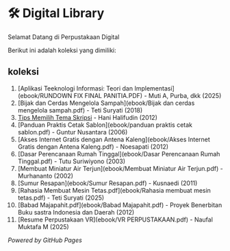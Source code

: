 # 🛠 Digital Library

Selamat Datang di Perpustakaan Digital

Berikut ini adalah koleksi yang dimiliki:

## koleksi
1. [Aplikasi Teeknologi Informasi: Teori dan Implementasi](ebook/RUNDOWN FIX FINAL PANITIA.PDF) - Muti A, Purba, dkk (2025)
2. [Bijak dan Cerdas Mengelola Sampah](ebook/Bijak dan cerdas mengelola sampah.pdf) - Teti Suryati (2018)
3. [Tips Memilih Tema Skripsi](ebook/Tips%20Memilih%20Tema%20Skripsi.pdf) - Hani Halifudin (2012)
4. [Panduan Praktis Cetak Sablon](ebook/panduan praktis cetak sablon.pdf) - Guntur Nusantara (2006)
5. [Akses Internet Gratis dengan Antena Kaleng](ebook/Akses Internet Gratis dengan Antena Kaleng.pdf) - Noesapati (2012)
6. [Dasar Perencanaan Rumah Tinggal](ebook/Dasar Perencanaan Rumah Tinggal.pdf) - Tutu Suriwiyono (2003)
7. [Membuat Miniatur Air Terjun](ebook/Membuat Miniatur Air Terjun.pdf) - Murhananto (2002)
8. [Sumur Resapan](ebook/Sumur Resapan.pdf) - Kusnaedi (2011)
9. [Rahasia Membuat Mesin Tetas.pdf](ebook/Rahasia membuat mesin tetas.pdf) - Teti Suryati (2025)
10. [Babad Majapahit.pdf](ebook/Babad Majapahit.pdf) - Proyek Benerbitan Buku sastra Indonesia dan Daerah (2012)
11. [Resume Perpustakaan VR](ebook/VR PERPUSTAKAAN.pdf) - Naufal Muktafa M (2025)


*Powered by GitHub Pages*

